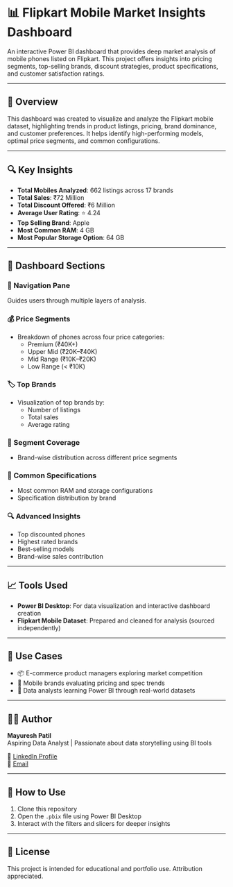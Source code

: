 # 📊 Flipkart Mobile Market Insights Dashboard

An interactive Power BI dashboard that provides deep market analysis of mobile phones listed on Flipkart. This project offers insights into pricing segments, top-selling brands, discount strategies, product specifications, and customer satisfaction ratings.

---

## 📌 Overview

This dashboard was created to visualize and analyze the Flipkart mobile dataset, highlighting trends in product listings, pricing, brand dominance, and customer preferences. It helps identify high-performing models, optimal price segments, and common configurations.

---

## 🔍 Key Insights

- **Total Mobiles Analyzed**: 662 listings across 17 brands  
- **Total Sales**: ₹72 Million  
- **Total Discount Offered**: ₹6 Million  
- **Average User Rating**: ⭐ 4.24  
- **Top Selling Brand**: Apple  
- **Most Common RAM**: 4 GB  
- **Most Popular Storage Option**: 64 GB  

---

## 📁 Dashboard Sections

### 🧭 Navigation Pane
Guides users through multiple layers of analysis.

### 💰 Price Segments
- Breakdown of phones across four price categories:
  - Premium (₹40K+)
  - Upper Mid (₹20K–₹40K)
  - Mid Range (₹10K–₹20K)
  - Low Range (< ₹10K)

### 🏷 Top Brands
- Visualization of top brands by:
  - Number of listings
  - Total sales
  - Average rating

### 🎯 Segment Coverage
- Brand-wise distribution across different price segments

### 🧪 Common Specifications
- Most common RAM and storage configurations
- Specification distribution by brand

### 🔍 Advanced Insights
- Top discounted phones
- Highest rated brands
- Best-selling models
- Brand-wise sales contribution

---

## 📈 Tools Used

- **Power BI Desktop**: For data visualization and interactive dashboard creation
- **Flipkart Mobile Dataset**: Prepared and cleaned for analysis (sourced independently)

---

## 📎 Use Cases

- 📦 E-commerce product managers exploring market competition
- 📱 Mobile brands evaluating pricing and spec trends
- 🧠 Data analysts learning Power BI through real-world datasets

---

## 🙋‍♂️ Author

**Mayuresh Patil**  
Aspiring Data Analyst | Passionate about data storytelling using BI tools

🔗 [LinkedIn Profile](https://www.linkedin.com/in/mayureshpatil2004/)  
📧 [Email](mailto:mppatil2104@gmail.com)

---

## 📌 How to Use

1. Clone this repository
2. Open the `.pbix` file using Power BI Desktop
3. Interact with the filters and slicers for deeper insights

---

## 📄 License

This project is intended for educational and portfolio use. Attribution appreciated.
